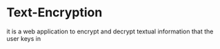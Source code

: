 # Text-Encryption
it is a web application to encrypt and decrypt textual information that the user keys in
